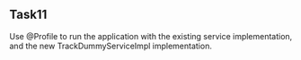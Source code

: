 ## Task11


Use @Profile to run the application with the existing service implementation, and the new
TrackDummyServiceImpl implementation.
